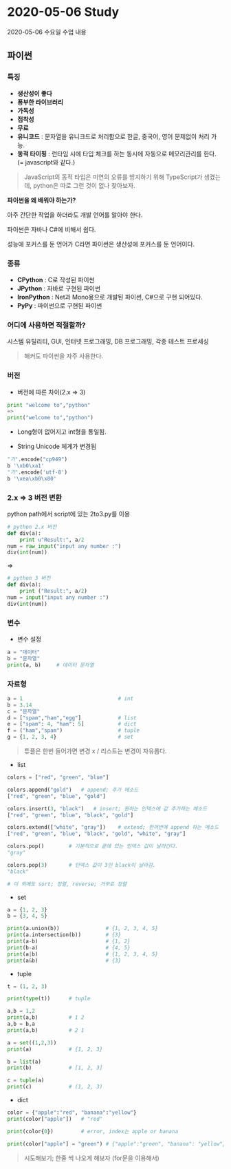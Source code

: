 # 2020-05-06 Study

2020-05-06 수요일 수업 내용

## 파이썬

### 특징

- **생산성이 좋다**
- **풍부한 라이브러리**
- **가독성**
- **접착성**
- **무료**
- **유니코드** : 문자열을 유니크드로 처리함으로 한글, 중국어, 영어 문제없이 처리 가능.
- **동적 타이핑** : 런타임 시에 타입 체크를 하는 동시에 자동으로 메모리관리를 한다. (= javascript와 같다.)

> JavaScript의 동적 타입은 미연의 오류를 방지하기 위해 TypeScript가 생겼는데, python은 따로 그런 것이 없나 찾아보자.

**파이썬을 왜 배워야 하는가?**

아주 간단한 작업을 하더라도 개발 언어를 알아야 한다.

파이썬은 자바나 C#에 비해서 쉽다.

성능에 포커스를 둔 언어가 C라면 파이썬은 생산성에 포커스를 둔 언어이다.

### 종류

- **CPython** : C로 작성된 파이썬
- **JPython** : 자바로 구현된 파이썬
- **IronPython** : Net과 Mono용으로 개발된 파이썬, C#으로 구현 되어있다.
- **PyPy** : 파이썬으로 구현된 파이썬

### 어디에 사용하면 적절할까?

시스템 유틸리티, GUI, 인터넷 프로그래밍, DB 프로그래밍, 각종 테스트 프로세싱

> 해커도 파이썬을 자주 사용한다.

### 버전

- 버전에 따른 차이(2.x => 3)

```python
print "welcome to","python"
=>
print("welcome to","python")
```

- Long형이 없어지고 int형을 통일됨.

* String Unicode 체계가 변경됨

```python
"가".encode("cp949")
b '\xb0\xa1'
"가".encode('utf-8')
b '\xea\xb0\x80'
```

### 2.x => 3 버전 변환

python path에서 script에 있는 2to3.py를 이용

```python
# python 2.x 버전
def div(a):
    print u"Result:", a/2
num = raw_input("input any number :")
div(int(num))
```

=>

```python
# python 3 버전
def div(a):
    print ("Result:", a/2)
num = input("input any number :")
div(int(num))
```

### 변수

- 변수 설정

```python
a = "데이터"
b = "문자열"
print(a, b)     # 데이터 문자열
```

### 자료형

```python
a = 1                               # int
b = 3.14
c = "문자열"
d = ["spam","ham","egg"]            # list
e = ["spam": 4, "ham": 5]           # dict
f = ("ham","spam")                  # tuple
g = {1, 2, 3, 4}                    # set
```

> 튜플은 한번 들어가면 변경 x / 리스트는 변경이 자유롭다.

- list

```python
colors = ["red", "green", "blue"]

colors.append("gold")   # append; 추가 메소드
["red", "green", "blue", "gold"]

colors.insert(3, "black")   # insert; 원하는 인덱스에 값 추가하는 메소드
["red", "green", "blue", "black", "gold"]

colors.extend(["white", "gray"])    # extend; 한꺼번에 append 하는 메소드
["red", "green", "blue", "black", "gold", "white", "gray"]

colors.pop()        # 기본적으로 끝에 있는 인덱스 값이 날라간다.
"gray"

colors.pop(3)       # 인덱스 값이 3인 black이 날라감.
"black"

# 이 외에도 sort; 정렬, reverse; 거꾸로 정렬
```

- set

```python
a = {1, 2, 3}
b = {3, 4, 5}

print(a.union(b))               # {1, 2, 3, 4, 5}
print(a.intersection(b))        # {3}
print(a-b)                      # {1, 2}
print(b-a)                      # {4, 5}
print(a|b)                      # {1, 2, 3, 4, 5}
print(a&b)                      # {3}

```

- tuple

```python
t = (1, 2, 3)

print(type(t))      # tuple

a,b = 1,2
print(a,b)          # 1 2
a,b = b,a
print(a,b)          # 2 1

a = set((1,2,3))
print(a)            # {1, 2, 3}

b = list(a)
print(b)            # [1, 2, 3]

c = tuple(a)
print(c)            # (1, 2, 3)
```

- dict

```python
color = {"apple":"red", "banana":"yellow"}
print(color["apple"])   # "red"

print(color{0})         # error, index는 apple or banana

print(color["apple"] = "green") # {"apple":"green", "banana": "yellow"}

```

> 시도해보기; 한줄 씩 나오게 해보자 (for문을 이용해서)

